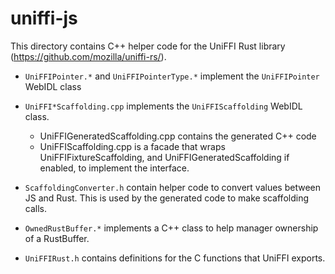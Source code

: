 # uniffi-js

This directory contains C++ helper code for the UniFFI Rust library
(https://github.com/mozilla/uniffi-rs/).

 - `UniFFIPointer.*` and `UniFFIPointerType.*` implement the `UniFFIPointer` WebIDL class

 - `UniFFI*Scaffolding.cpp` implements the `UniFFIScaffolding` WebIDL class.
   - UniFFIGeneratedScaffolding.cpp contains the generated C++ code
   - UniFFIScaffolding.cpp is a facade that wraps UniFFIFixtureScaffolding, and
     UniFFIGeneratedScaffolding if enabled, to implement the interface.

- `ScaffoldingConverter.h` contain helper code to convert values between JS and Rust.  This is used
    by the generated code to make scaffolding calls.

- `OwnedRustBuffer.*` implements a C++ class to help manager ownership of a RustBuffer.

- `UniFFIRust.h` contains definitions for the C functions that UniFFI exports.
